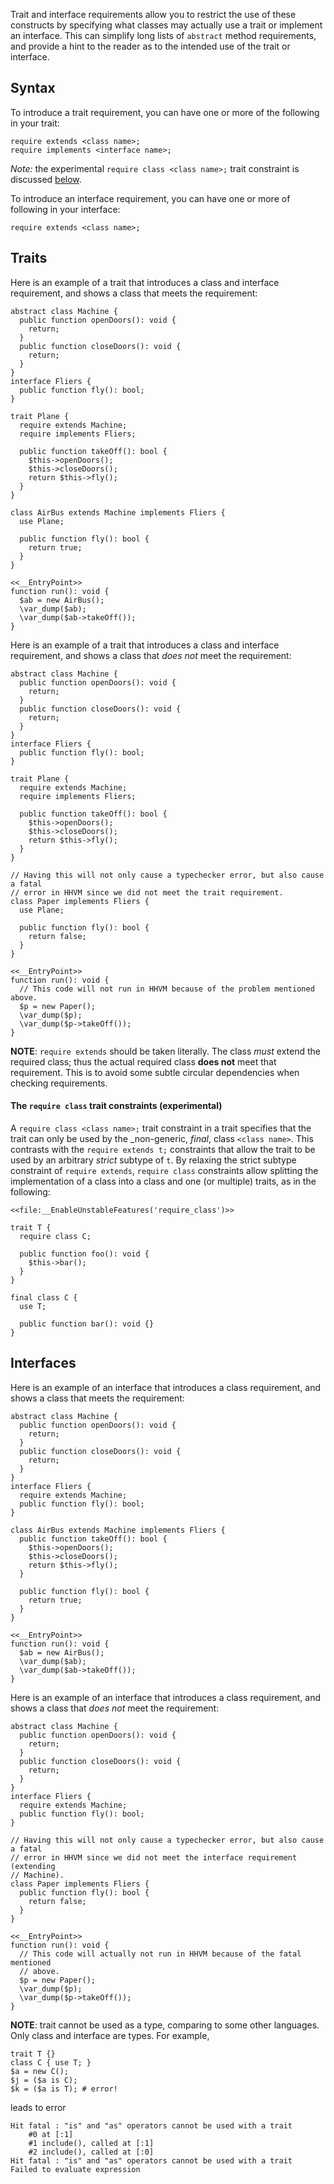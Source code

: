 Trait and interface requirements allow you to restrict the use of these constructs by specifying what classes may actually use a trait or
implement an interface. This can simplify long lists of `abstract` method requirements, and provide a hint to the reader as to the
intended use of the trait or interface.

## Syntax

To introduce a trait requirement, you can have one or more of the following in your trait:

```Hack
require extends <class name>;
require implements <interface name>;
```

*Note:* the experimental `require class <class name>;` trait constraint is discussed [below](#traits__the-require-class-trait-constraints-experimental).

To introduce an interface requirement, you can have one or more of following in your interface:

```Hack
require extends <class name>;
```

## Traits

Here is an example of a trait that introduces a class and interface requirement, and shows a class that meets the requirement:

```trait-good.hack
abstract class Machine {
  public function openDoors(): void {
    return;
  }
  public function closeDoors(): void {
    return;
  }
}
interface Fliers {
  public function fly(): bool;
}

trait Plane {
  require extends Machine;
  require implements Fliers;

  public function takeOff(): bool {
    $this->openDoors();
    $this->closeDoors();
    return $this->fly();
  }
}

class AirBus extends Machine implements Fliers {
  use Plane;

  public function fly(): bool {
    return true;
  }
}

<<__EntryPoint>>
function run(): void {
  $ab = new AirBus();
  \var_dump($ab);
  \var_dump($ab->takeOff());
}
```

Here is an example of a trait that introduces a class and interface requirement, and shows a class that *does not* meet the requirement:

```trait-bad.hack.type-errors
abstract class Machine {
  public function openDoors(): void {
    return;
  }
  public function closeDoors(): void {
    return;
  }
}
interface Fliers {
  public function fly(): bool;
}

trait Plane {
  require extends Machine;
  require implements Fliers;

  public function takeOff(): bool {
    $this->openDoors();
    $this->closeDoors();
    return $this->fly();
  }
}

// Having this will not only cause a typechecker error, but also cause a fatal
// error in HHVM since we did not meet the trait requirement.
class Paper implements Fliers {
  use Plane;

  public function fly(): bool {
    return false;
  }
}

<<__EntryPoint>>
function run(): void {
  // This code will not run in HHVM because of the problem mentioned above.
  $p = new Paper();
  \var_dump($p);
  \var_dump($p->takeOff());
}
```

**NOTE**: `require extends` should be taken literally. The class *must* extend the required class; thus the actual required class
**does not** meet that requirement. This is to avoid some subtle circular dependencies when checking requirements.


#### The `require class` trait constraints (experimental)

A `require class <class name>;` trait constraint in a trait specifies that the trait can only be used by the
_non-generic, _final_, class `<class name>`.  This contrasts with the `require extends t;` constraints that allow the trait to be used by an arbitrary _strict_ subtype of `t`.
By relaxing the strict subtype constraint of `require extends`, `require class` constraints allow splitting the implementation of a class into a
class and one (or multiple) traits, as in the following:

```requireclassgood.hack no-auto-output
<<file:__EnableUnstableFeatures('require_class')>>

trait T {
  require class C;

  public function foo(): void {
    $this->bar();
  }
}

final class C {
  use T;

  public function bar(): void {}
}
```


## Interfaces

Here is an example of an interface that introduces a class requirement, and shows a class that meets the requirement:

```interface-good.hack
abstract class Machine {
  public function openDoors(): void {
    return;
  }
  public function closeDoors(): void {
    return;
  }
}
interface Fliers {
  require extends Machine;
  public function fly(): bool;
}

class AirBus extends Machine implements Fliers {
  public function takeOff(): bool {
    $this->openDoors();
    $this->closeDoors();
    return $this->fly();
  }

  public function fly(): bool {
    return true;
  }
}

<<__EntryPoint>>
function run(): void {
  $ab = new AirBus();
  \var_dump($ab);
  \var_dump($ab->takeOff());
}
```

Here is an example of an interface that introduces a class requirement, and shows a class that *does not* meet the requirement:

```interface-bad.hack.type-errors
abstract class Machine {
  public function openDoors(): void {
    return;
  }
  public function closeDoors(): void {
    return;
  }
}
interface Fliers {
  require extends Machine;
  public function fly(): bool;
}

// Having this will not only cause a typechecker error, but also cause a fatal
// error in HHVM since we did not meet the interface requirement (extending
// Machine).
class Paper implements Fliers {
  public function fly(): bool {
    return false;
  }
}

<<__EntryPoint>>
function run(): void {
  // This code will actually not run in HHVM because of the fatal mentioned
  // above.
  $p = new Paper();
  \var_dump($p);
  \var_dump($p->takeOff());
}
```

**NOTE**: trait cannot be used as a type, comparing to some other languages. Only class and interface are types. For example,
```trait.is.not.type
trait T {}
class C { use T; }
$a = new C();
$j = ($a is C);
$k = ($a is T); # error!
```
leads to error
```trait.is.not.type-error
Hit fatal : "is" and "as" operators cannot be used with a trait
    #0 at [:1]
    #1 include(), called at [:1]
    #2 include(), called at [:0]
Hit fatal : "is" and "as" operators cannot be used with a trait
Failed to evaluate expression
```
